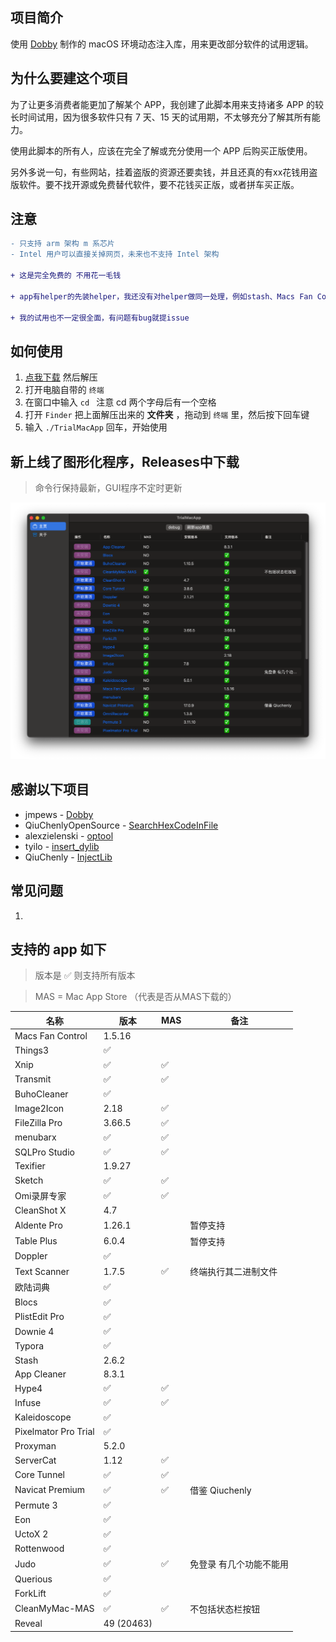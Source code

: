 ## 项目简介

使用 [Dobby](https://github.com/jmpews/Dobby) 制作的 macOS 环境动态注入库，用来更改部分软件的试用逻辑。

## 为什么要建这个项目

为了让更多消费者能更加了解某个 APP，我创建了此脚本用来支持诸多 APP 的较长时间试用，因为很多软件只有 7 天、15 天的试用期，不太够充分了解其所有能力。

使用此脚本的所有人，应该在完全了解或充分使用一个 APP 后购买正版使用。

另外多说一句，有些网站，挂着盗版的资源还要卖钱，并且还真的有xx花钱用盗版软件。要不找开源或免费替代软件，要不花钱买正版，或者拼车买正版。

## 注意

```diff
- 只支持 arm 架构 m 系芯片
- Intel 用户可以直接关掉网页，未来也不支持 Intel 架构

+ 这是完全免费的 不用花一毛钱

+ app有helper的先装helper，我还没有对helper做同一处理，例如stash、Macs Fan Control 等软件

+ 我的试用也不一定很全面，有问题有bug就提issue
```

## 如何使用

1.  [点我下载](https://github.com/TrialMacApp/TrialMacApp/archive/refs/heads/master.zip) 然后解压
2.  打开电脑自带的 `终端`
3.  在窗口中输入 `cd ` 注意 cd 两个字母后有一个空格
4.  打开 `Finder` 把上面解压出来的 **文件夹** ，拖动到 `终端` 里，然后按下回车键
5.  输入 `./TrialMacApp` 回车，开始使用

## 新上线了图形化程序，Releases中下载

> 命令行保持最新，GUI程序不定时更新

![](/img/1.png "")

## 感谢以下项目

- jmpews - [Dobby](https://github.com/jmpews/Dobby)
- QiuChenlyOpenSource - [SearchHexCodeInFile](https://github.com/QiuChenlyOpenSource/SearchHexCodeInFile)
- alexzielenski - [optool](https://github.com/alexzielenski/optool)
- tyilo - [insert_dylib](https://github.com/tyilo/insert_dylib)
- QiuChenly - [InjectLib](https://github.com/QiuChenly/InjectLib) 

## 常见问题

1.  

## 支持的 app 如下

> 版本是 ✅ 则支持所有版本 

> MAS = Mac App Store （代表是否从MAS下载的）

| 名称                 | 版本     | MAS | 备注             |
| -------------------- | -------- | --- | ---------------- |
| Macs Fan Control | 1.5.16 |  |  |
| Things3 | ✅ |  |  |
| Xnip | ✅ | ✅ |  |
| Transmit | ✅ | ✅ |  |
| BuhoCleaner | ✅ |  |  |
| Image2Icon | 2.18 | ✅ |  |
| FileZilla Pro | 3.66.5 | ✅ |  |
| menubarx | ✅ | ✅ |  |
| SQLPro Studio | ✅ | ✅ |  |
| Texifier | 1.9.27 |  |  |
| Sketch | ✅ | ✅ |  |
| Omi录屏专家 | ✅ | ✅ |  |
| CleanShot X | 4.7 |  |  |
| Aldente Pro | 1.26.1 |  | 暂停支持 |
| Table Plus | 6.0.4 |  | 暂停支持 |
| Doppler | ✅ |  |  |
| Text Scanner | 1.7.5 | ✅ | 终端执行其二进制文件 |
| 欧陆词典 | ✅ |  |  |
| Blocs | ✅ |  |  |
| PlistEdit Pro | ✅ |  |  |
| Downie 4 | ✅ |  |  |
| Typora | ✅ |  |  |
| Stash | 2.6.2 |  |  |
| App Cleaner | 8.3.1 |  |  |
| Hype4 | ✅ | ✅ |  |
| Infuse | ✅ | ✅ |  |
| Kaleidoscope | ✅ |  |  |
| Pixelmator Pro Trial | ✅ |  |  |
| Proxyman | 5.2.0 |  |  |
| ServerCat | 1.12 | ✅ |  |
| Core Tunnel | ✅ | ✅ |  |
| Navicat Premium | ✅ | ✅ | 借鉴 Qiuchenly |
| Permute 3 | ✅ |  |  |
| Eon | ✅ |  |  |
| UctoX 2 | ✅ |  |  |
| Rottenwood | ✅ |  |  |
| Judo | ✅ | ✅ | 免登录 有几个功能不能用 |
| Querious | ✅ |  |  |
| ForkLift | ✅ |  |  |
| CleanMyMac-MAS | ✅ | ✅ | 不包括状态栏按钮 |
| Reveal | 49 (20463) |  |  |
